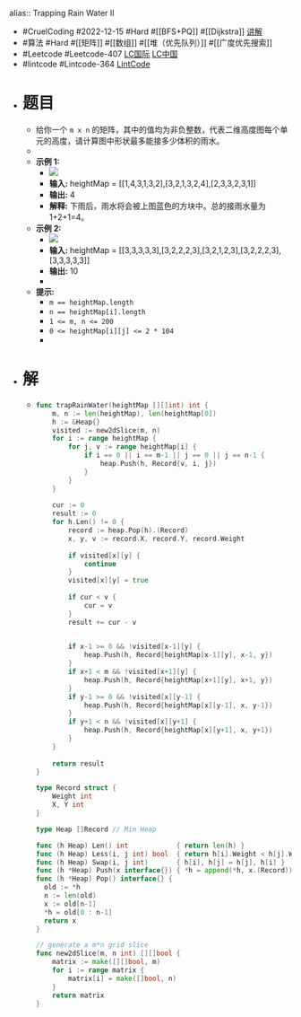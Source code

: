 alias:: Trapping Rain Water II
- #CruelCoding #2022-12-15 #Hard #[[BFS+PQ]] #[[Dijkstra]] [讲解](https://youtu.be/uupOnJJxPbI)
- #算法 #Hard #[[矩阵]] #[[数组]] #[[堆（优先队列）]] #[[广度优先搜索]]
- #Leetcode #Leetcode-407 [LC国际](https://leetcode.com/problems/trapping-rain-water-ii/) [LC中国](https://leetcode.cn/problems/trapping-rain-water-ii/)
- #lintcode #Lintcode-364 [LintCode](https://www.lintcode.com/problem/364/)
- # 题目
	- 给你一个 `m x n` 的矩阵，其中的值均为非负整数，代表二维高度图每个单元的高度，请计算图中形状最多能接多少体积的雨水。
	-
	- **示例 1:**
		- ![](https://assets.leetcode.com/uploads/2021/04/08/trap1-3d.jpg)
		- **输入:** heightMap = [[1,4,3,1,3,2],[3,2,1,3,2,4],[2,3,3,2,3,1]]
		- **输出:** 4
		- **解释:** 下雨后，雨水将会被上图蓝色的方块中。总的接雨水量为1+2+1=4。
	- **示例 2:**
		- ![](https://assets.leetcode.com/uploads/2021/04/08/trap2-3d.jpg)
		- **输入:** heightMap = [[3,3,3,3,3],[3,2,2,2,3],[3,2,1,2,3],[3,2,2,2,3],[3,3,3,3,3]]
		- **输出:** 10
		-
	- **提示:**
		- `m == heightMap.length`
		- `n == heightMap[i].length`
		- `1 <= m, n <= 200`
		- `0 <= heightMap[i][j] <= 2 * 104`
		-
- # 解
	- ```go
	  func trapRainWater(heightMap [][]int) int {
	      m, n := len(heightMap), len(heightMap[0])
	      h := &Heap{}
	      visited := new2dSlice(m, n)
	      for i := range heightMap {
	          for j, v := range heightMap[i] {
	              if i == 0 || i == m-1 || j == 0 || j == n-1 {
	                  heap.Push(h, Record{v, i, j})
	              }
	          }
	      }
	      
	      cur := 0
	      result := 0
	      for h.Len() != 0 {
	          record := heap.Pop(h).(Record)
	          x, y, v := record.X, record.Y, record.Weight
	          
	          if visited[x][y] {
	              continue
	          }
	          visited[x][y] = true
	          
	          if cur < v {
	              cur = v
	          }
	          result += cur - v
	  
	          
	          if x-1 >= 0 && !visited[x-1][y] {
	              heap.Push(h, Record{heightMap[x-1][y], x-1, y})
	          }
	          if x+1 < m && !visited[x+1][y] {
	              heap.Push(h, Record{heightMap[x+1][y], x+1, y})
	          }
	          if y-1 >= 0 && !visited[x][y-1] {
	              heap.Push(h, Record{heightMap[x][y-1], x, y-1})
	          }
	          if y+1 < n && !visited[x][y+1] {
	              heap.Push(h, Record{heightMap[x][y+1], x, y+1})
	          }
	      }
	      
	      return result
	  }
	  
	  type Record struct {
	      Weight int
	      X, Y int
	  }
	  
	  type Heap []Record // Min Heap
	  
	  func (h Heap) Len() int            { return len(h) }
	  func (h Heap) Less(i, j int) bool  { return h[i].Weight < h[j].Weight }
	  func (h Heap) Swap(i, j int)       { h[i], h[j] = h[j], h[i] }
	  func (h *Heap) Push(x interface{}) { *h = append(*h, x.(Record)) }
	  func (h *Heap) Pop() interface{} {
	  	old := *h
	  	n := len(old)
	  	x := old[n-1]
	  	*h = old[0 : n-1]
	  	return x
	  }
	  
	  // generate a m*n grid slice
	  func new2dSlice(m, n int) [][]bool {
	      matrix := make([][]bool, m)
	      for i := range matrix {
	          matrix[i] = make([]bool, n)
	      }
	      return matrix
	  }
	  ```